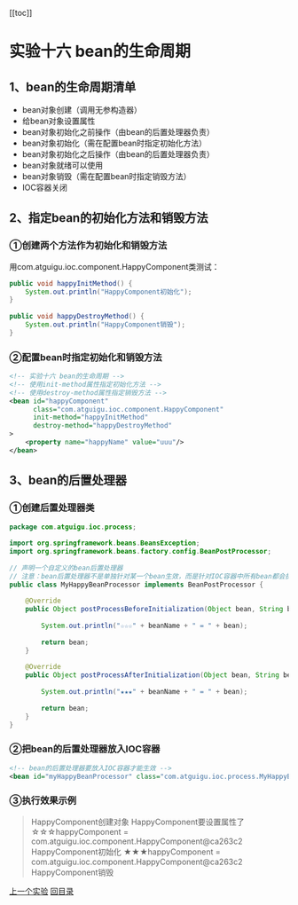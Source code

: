 [[toc]]

# 实验十六 bean的生命周期

## 1、bean的生命周期清单

- bean对象创建（调用无参构造器）
- 给bean对象设置属性
- bean对象初始化之前操作（由bean的后置处理器负责）
- bean对象初始化（需在配置bean时指定初始化方法）
- bean对象初始化之后操作（由bean的后置处理器负责）
- bean对象就绪可以使用
- bean对象销毁（需在配置bean时指定销毁方法）
- IOC容器关闭



## 2、指定bean的初始化方法和销毁方法

### ①创建两个方法作为初始化和销毁方法

用com.atguigu.ioc.component.HappyComponent类测试：

```java
public void happyInitMethod() {
    System.out.println("HappyComponent初始化");
}
    
public void happyDestroyMethod() {
    System.out.println("HappyComponent销毁");
}
```



### ②配置bean时指定初始化和销毁方法

```xml
<!-- 实验十六 bean的生命周期 -->
<!-- 使用init-method属性指定初始化方法 -->
<!-- 使用destroy-method属性指定销毁方法 -->
<bean id="happyComponent"
      class="com.atguigu.ioc.component.HappyComponent"
      init-method="happyInitMethod"
      destroy-method="happyDestroyMethod"
>
    <property name="happyName" value="uuu"/>
</bean>
```



## 3、bean的后置处理器

### ①创建后置处理器类

```java
package com.atguigu.ioc.process;
    
import org.springframework.beans.BeansException;
import org.springframework.beans.factory.config.BeanPostProcessor;
    
// 声明一个自定义的bean后置处理器
// 注意：bean后置处理器不是单独针对某一个bean生效，而是针对IOC容器中所有bean都会执行
public class MyHappyBeanProcessor implements BeanPostProcessor {
    
    @Override
    public Object postProcessBeforeInitialization(Object bean, String beanName) throws BeansException {
    
        System.out.println("☆☆☆" + beanName + " = " + bean);
    
        return bean;
    }
    
    @Override
    public Object postProcessAfterInitialization(Object bean, String beanName) throws BeansException {
    
        System.out.println("★★★" + beanName + " = " + bean);
    
        return bean;
    }
}
```



### ②把bean的后置处理器放入IOC容器

```xml
<!-- bean的后置处理器要放入IOC容器才能生效 -->
<bean id="myHappyBeanProcessor" class="com.atguigu.ioc.process.MyHappyBeanProcessor"/>
```



### ③执行效果示例

> HappyComponent创建对象
> HappyComponent要设置属性了
> ☆☆☆happyComponent = com.atguigu.ioc.component.HappyComponent@ca263c2
> HappyComponent初始化
> ★★★happyComponent = com.atguigu.ioc.component.HappyComponent@ca263c2
> HappyComponent销毁



[上一个实验](experiment15.html) [回目录](../verse03.html)